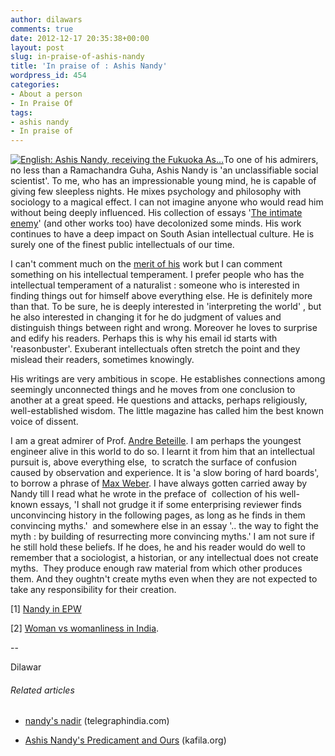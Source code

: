 ```yaml
---
author: dilawars
comments: true
date: 2012-12-17 20:35:38+00:00
layout: post
slug: in-praise-of-ashis-nandy
title: 'In praise of : Ashis Nandy'
wordpress_id: 454
categories:
- About a person
- In Praise Of
tags:
- ashis nandy
- In praise of
---
```


[![English: Ashis Nandy, receiving the Fukuoka As...](http://upload.wikimedia.org/wikipedia/commons/thumb/4/49/Nandy_ashis.jpg/75px-Nandy_ashis.jpg)](http://commons.wikipedia.org/wiki/File:Nandy_ashis.jpg)To one of his admirers, no less than a Ramachandra Guha, Ashis Nandy is 'an unclassifiable social scientist'. To me, who has an impressionable young mind, he is capable of giving few sleepless nights. He mixes psychology and philosophy with sociology to a magical effect. I can not imagine anyone who would read him without being deeply influenced. His collection of essays '[The intimate enemy](http://www.amazon.com/Intimate-Enemy-Recovery-Under-Colonialism/dp/0195622375%3FSubscriptionId%3D0G81C5DAZ03ZR9WH9X82%26tag%3Dzemanta-20%26linkCode%3Dxm2%26camp%3D2025%26creative%3D165953%26creativeASIN%3D0195622375)' (and other works too) have decolonized some minds. His work continues to have a deep impact on South Asian intellectual culture. He is surely one of the finest public intellectuals of our time.

<!-- more -->

I can't comment much on the [merit of his](http://tirchhispelling.wordpress.com/2013/02/11/प्रो-आशीष-नंदी-एक-नकारात्/) work but I can comment something on his intellectual temperament. I prefer people who has the intellectual temperament of a naturalist : someone who is interested in finding things out for himself above everything else. He is definitely more than that. To be sure, he is deeply interested in 'interpreting the world' , but he also interested in changing it for he do judgment of values and distinguish things between right and wrong. Moreover he loves to surprise and edify his readers. Perhaps this is why his email id starts with 'reasonbuster'. Exuberant intellectuals often stretch the point and they mislead their readers, sometimes knowingly.

His writings are very ambitious in scope. He establishes connections among seemingly unconnected things and he moves from one conclusion to another at a great speed. He questions and attacks, perhaps religiously, well-established wisdom. The little magazine has called him the best known voice of dissent.

I am a great admirer of Prof. [Andre Beteille](http://en.wikipedia.org/wiki/Andre_B%C3%A9teille). I am perhaps the youngest engineer alive in this world to do so. I learnt it from him that an intellectual pursuit is, above everything else,  to scratch the surface of confusion caused by observation and experience. It is 'a slow boring of hard boards', to borrow a phrase of [Max Weber](http://en.wikipedia.org/wiki/Max_Weber). I have always gotten carried away by Nandy till I read what he wrote in the preface of  collection of his well-known essays, 'I shall not grudge it if some enterprising reviewer finds unconvincing history in the following pages, as long as he finds in them convincing myths.'  and somewhere else in an essay '.. the way to fight the myth : by building of resurrecting more convincing myths.' I am not sure if he still hold these beliefs. If he does, he and his reader would do well to remember that a sociologist, a historian, or any intellectual does not create myths.  They produce enough raw material from which other produces them. And they oughtn't create myths even when they are not expected to take any responsibility for their creation.

[1] [Nandy in EPW](http://www.epw.in/authors/ashis-nandy)

[2] [Woman vs womanliness in India](http://www.medialabju.org/omeka/items/show/40).

--

Dilawar


###### Related articles





	
  * [nandy's nadir](http://www.telegraphindia.com/1130129/jsp/opinion/story_16492475.jsp) (telegraphindia.com)

	
  * [Ashis Nandy's Predicament and Ours](http://kafila.org/2013/01/30/ashis-nandys-predicament-and-ours/) (kafila.org)



